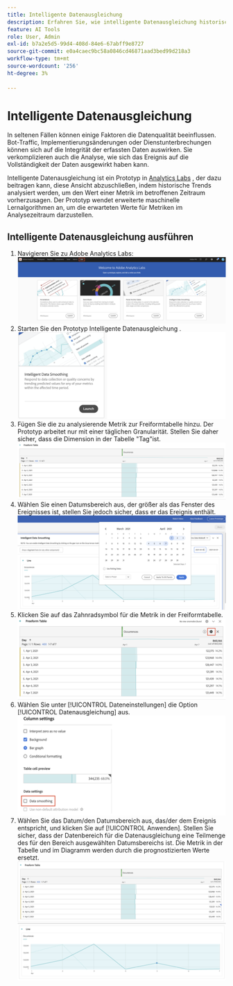 ```yaml
---
title: Intelligente Datenausgleichung
description: Erfahren Sie, wie intelligente Datenausgleichung historische Trends analysiert, um den Wert einer Metrik innerhalb eines betroffenen Zeitraums vorherzusagen.
feature: AI Tools
role: User, Admin
exl-id: b7a2e5d5-99d4-408d-84e6-67abff9e8727
source-git-commit: e0a4caec9bc58a0846cd46871aad3bed99d218a3
workflow-type: tm+mt
source-wordcount: '256'
ht-degree: 3%

---
```


# Intelligente Datenausgleichung

In seltenen Fällen können einige Faktoren die Datenqualität beeinflussen. Bot-Traffic, Implementierungsänderungen oder Dienstunterbrechungen können sich auf die Integrität der erfassten Daten auswirken. Sie verkomplizieren auch die Analyse, wie sich das Ereignis auf die Vollständigkeit der Daten ausgewirkt haben kann.

Intelligente Datenausgleichung ist ein Prototyp in [Analytics Labs](/help/analyze/labs.md) , der dazu beitragen kann, diese Ansicht abzuschließen, indem historische Trends analysiert werden, um den Wert einer Metrik im betroffenen Zeitraum vorherzusagen. Der Prototyp wendet erweiterte maschinelle Lernalgorithmen an, um die erwarteten Werte für Metriken im Analysezeitraum darzustellen.

## Intelligente Datenausgleichung ausführen

1. Navigieren Sie zu Adobe Analytics Labs:
   ![Labs](assets/labs.png)
1. Starten Sie den Prototyp Intelligente Datenausgleichung .
   ![Launch-Prototyp](assets/intelligent-ds.png)
1. Fügen Sie die zu analysierende Metrik zur Freiformtabelle hinzu. Der Prototyp arbeitet nur mit einer täglichen Granularität. Stellen Sie daher sicher, dass die Dimension in der Tabelle &quot;Tag&quot;ist.
   ![Metrik hinzufügen](assets/add-metric.png)
1. Wählen Sie einen Datumsbereich aus, der größer als das Fenster des Ereignisses ist, stellen Sie jedoch sicher, dass er das Ereignis enthält.
   ![Datumsbereich](assets/date-range.png)
1. Klicken Sie auf das Zahnradsymbol für die Metrik in der Freiformtabelle.
   ![Zahnradsymbol](assets/gear-icon.png)
1. Wählen Sie unter [!UICONTROL Dateneinstellungen] die Option [!UICONTROL Datenausgleichung] aus.
   ![Datenausgleichung](assets/column-setting.png)
1. Wählen Sie das Datum/den Datumsbereich aus, das/der dem Ereignis entspricht, und klicken Sie auf [!UICONTROL Anwenden].
Stellen Sie sicher, dass der Datenbereich für die Datenausgleichung eine Teilmenge des für den Bereich ausgewählten Datumsbereichs ist. Die Metrik in der Tabelle und im Diagramm werden durch die prognostizierten Werte ersetzt.
   ![Vorhergesagte Werte](assets/predictive-values.png)
